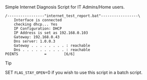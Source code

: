 Simple Internet Diagnosis Script for IT Admins/Home users.
```
/-----------------"internet_test_report.bat"-----------------\
    Interface is connected
    checking dhcp... Yes
    IP Configuration: DHCP
    IP Address is set as 192.168.0.103
    Gateway: 192.168.0.43
    Dns server: 1.0.0.3
    Gateway . . . . . . . . : reachable
    Dns . . . . . . . . . . : reachable
POINTS            =        [6/6]
```
> [!TIP]
> SET `FLAG_STAY_OPEN`=0 if you wish to use this script in a batch script.
